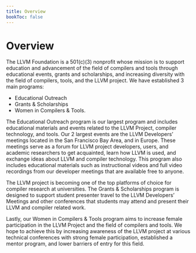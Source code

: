 ```yaml
---
title: Overview
bookToc: false
---
```


# Overview

The LLVM Foundation is a 501(c)(3) nonprofit whose mission is to support
education and advancement of the field of compilers and tools through
educational events, grants and scholarships, and increasing diversity with the
field of compilers, tools, and the LLVM project. We have established 3 main
programs:

* Educational Outreach
* Grants & Scholarships
* Women in Compilers & Tools.

The Educational Outreach program is our largest program and includes educational
materials and events related to the LLVM Project, compiler technology, and
tools. Our 2 largest events are the LLVM Developers’ meetings located in the San
Francisco Bay Area, and in Europe. These meetings serve as a forum for LLVM
project developers, users, and academic researchers to get acquainted, learn how
LLVM is used, and exchange ideas about LLVM and compiler technology. This
program also includes educational materials such as instructional videos and
full video recordings from our developer meetings that are available free to
anyone.

The LLVM project is becoming one of the top platforms of choice for compiler
research at universities. The Grants & Scholarships program is designed to
support student presenter travel to the LLVM Developers’ Meetings and other
conferences that students may attend and present their LLVM and compiler related
work.

Lastly, our Women in Compilers & Tools program aims to increase female
participation in the LLVM Project and the field of compilers and tools. We hope
to achieve this by increasing awareness of the LLVM project at various technical
conferences with strong female participation, established a mentor program, and
lower barriers of entry for this field.
